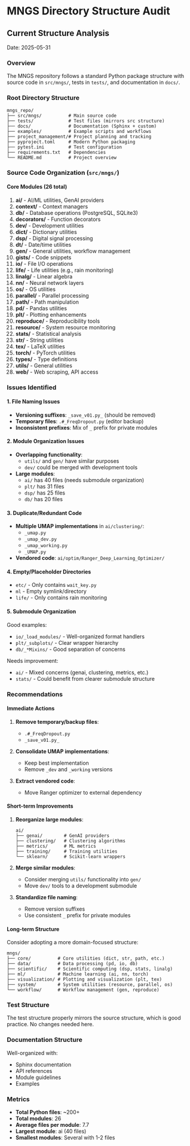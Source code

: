 # MNGS Directory Structure Audit

## Current Structure Analysis
Date: 2025-05-31

### Overview
The MNGS repository follows a standard Python package structure with source code in `src/mngs/`, tests in `tests/`, and documentation in `docs/`.

### Root Directory Structure
```
mngs_repo/
├── src/mngs/          # Main source code
├── tests/             # Test files (mirrors src structure)
├── docs/              # Documentation (Sphinx + custom)
├── examples/          # Example scripts and workflows
├── project_management/# Project planning and tracking
├── pyproject.toml     # Modern Python packaging
├── pytest.ini         # Test configuration
├── requirements.txt   # Dependencies
└── README.md          # Project overview
```

### Source Code Organization (`src/mngs/`)

#### Core Modules (26 total)
1. **ai/** - AI/ML utilities, GenAI providers
2. **context/** - Context managers
3. **db/** - Database operations (PostgreSQL, SQLite3)
4. **decorators/** - Function decorators
5. **dev/** - Development utilities
6. **dict/** - Dictionary utilities
7. **dsp/** - Digital signal processing
8. **dt/** - Date/time utilities
9. **gen/** - General utilities, workflow management
10. **gists/** - Code snippets
11. **io/** - File I/O operations
12. **life/** - Life utilities (e.g., rain monitoring)
13. **linalg/** - Linear algebra
14. **nn/** - Neural network layers
15. **os/** - OS utilities
16. **parallel/** - Parallel processing
17. **path/** - Path manipulation
18. **pd/** - Pandas utilities
19. **plt/** - Plotting enhancements
20. **reproduce/** - Reproducibility tools
21. **resource/** - System resource monitoring
22. **stats/** - Statistical analysis
23. **str/** - String utilities
24. **tex/** - LaTeX utilities
25. **torch/** - PyTorch utilities
26. **types/** - Type definitions
27. **utils/** - General utilities
28. **web/** - Web scraping, API access

### Issues Identified

#### 1. File Naming Issues
- **Versioning suffixes**: `_save_v01.py_` (should be removed)
- **Temporary files**: `.#_FreqDropout.py` (editor backup)
- **Inconsistent prefixes**: Mix of `_` prefix for private modules

#### 2. Module Organization Issues
- **Overlapping functionality**:
  - `utils/` and `gen/` have similar purposes
  - `dev/` could be merged with development tools
- **Large modules**:
  - `ai/` has 40 files (needs submodule organization)
  - `plt/` has 31 files
  - `dsp/` has 25 files
  - `db/` has 20 files

#### 3. Duplicate/Redundant Code
- **Multiple UMAP implementations** in `ai/clustering/`:
  - `_umap.py`
  - `_umap_dev.py`
  - `_umap_working.py`
  - `_UMAP.py`
- **Vendored code**: `ai/optim/Ranger_Deep_Learning_Optimizer/`

#### 4. Empty/Placeholder Directories
- `etc/` - Only contains `wait_key.py`
- `ml` - Empty symlink/directory
- `life/` - Only contains rain monitoring

#### 5. Submodule Organization
Good examples:
- `io/_load_modules/` - Well-organized format handlers
- `plt/_subplots/` - Clear wrapper hierarchy
- `db/_*Mixins/` - Good separation of concerns

Needs improvement:
- `ai/` - Mixed concerns (genai, clustering, metrics, etc.)
- `stats/` - Could benefit from clearer submodule structure

### Recommendations

#### Immediate Actions
1. **Remove temporary/backup files**:
   - `.#_FreqDropout.py`
   - `_save_v01.py_`

2. **Consolidate UMAP implementations**:
   - Keep best implementation
   - Remove `_dev` and `_working` versions

3. **Extract vendored code**:
   - Move Ranger optimizer to external dependency

#### Short-term Improvements
1. **Reorganize large modules**:
   ```
   ai/
   ├── genai/        # GenAI providers
   ├── clustering/   # Clustering algorithms
   ├── metrics/      # ML metrics
   ├── training/     # Training utilities
   └── sklearn/      # Scikit-learn wrappers
   ```

2. **Merge similar modules**:
   - Consider merging `utils/` functionality into `gen/`
   - Move `dev/` tools to a development submodule

3. **Standardize file naming**:
   - Remove version suffixes
   - Use consistent `_` prefix for private modules

#### Long-term Structure
Consider adopting a more domain-focused structure:
```
mngs/
├── core/          # Core utilities (dict, str, path, etc.)
├── data/          # Data processing (pd, io, db)
├── scientific/    # Scientific computing (dsp, stats, linalg)
├── ml/            # Machine learning (ai, nn, torch)
├── visualization/ # Plotting and visualization (plt, tex)
├── system/        # System utilities (resource, parallel, os)
└── workflow/      # Workflow management (gen, reproduce)
```

### Test Structure
The test structure properly mirrors the source structure, which is good practice. No changes needed here.

### Documentation Structure
Well-organized with:
- Sphinx documentation
- API references
- Module guidelines
- Examples

### Metrics
- **Total Python files**: ~200+
- **Total modules**: 26
- **Average files per module**: 7.7
- **Largest module**: ai (40 files)
- **Smallest modules**: Several with 1-2 files